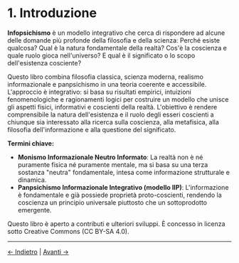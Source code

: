 # 1. Introduzione

**Infopsichismo** è un modello integrativo che cerca di rispondere ad alcune delle domande più profonde della filosofia e della scienza: Perché esiste qualcosa? Qual è la natura fondamentale della realtà? Cos'è la coscienza e quale ruolo gioca nell'universo? E qual è il significato o lo scopo dell'esistenza cosciente?

Questo libro combina filosofia classica, scienza moderna, realismo informazionale e panpsichismo in una teoria coerente e accessibile. L'approccio è integrativo: si basa su risultati empirici, intuizioni fenomenologiche e ragionamenti logici per costruire un modello che unisce gli aspetti fisici, informativi e coscienti della realtà. L'obiettivo è rendere comprensibile la natura dell'esistenza e il ruolo degli esseri coscienti a chiunque sia interessato alla ricerca sulla coscienza, alla metafisica, alla filosofia dell'informazione e alla questione del significato.

**Termini chiave:**

- **Monismo Informazionale Neutro Informato**: La realtà non è né puramente fisica né puramente mentale, ma si basa su una terza sostanza "neutra" fondamentale, intesa come informazione strutturale e dinamica.
- **Panpsichismo Informazionale Integrativo (modello IIP)**: L'informazione è fondamentale e già possiede proprietà proto-coscienti, rendendo la coscienza un principio universale piuttosto che un sottoprodotto emergente.

Questo libro è aperto a contributi e ulteriori sviluppi. È concesso in licenza sotto Creative Commons (CC BY-SA 4.0).

---
<div class="navigation-links">
<a href="../00_Indice/" class="nav-link prev-link">← Indietro</a> | <a href="../02_La_Questione_dell_Esistenza/" class="nav-link next-link">Avanti →</a>
</div>

